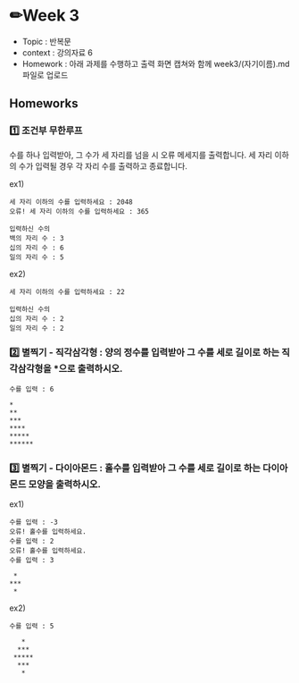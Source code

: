 # ✏Week 3
- Topic : 반복문
- context : 강의자료 6
- Homework : 아래 과제를 수행하고 출력 화면 캡쳐와 함께 week3/(자기이름).md 파일로 업로드

## Homeworks
### 1️⃣ 조건부 무한루프
수를 하나 입력받아, 그 수가 세 자리를 넘을 시 오류 메세지를 출력합니다.
세 자리 이하의 수가 입력될 경우 각 자리 수를 출력하고 종료합니다.

ex1)
```
세 자리 이하의 수를 입력하세요 : 2048
오류! 세 자리 이하의 수를 입력하세요 : 365

입력하신 수의
백의 자리 수 : 3
십의 자리 수 : 6
일의 자리 수 : 5
```
ex2)
```
세 자리 이하의 수를 입력하세요 : 22

입력하신 수의
십의 자리 수 : 2
일의 자리 수 : 2
```

### 2️⃣ 별찍기 - 직각삼각형 : 양의 정수를 입력받아 그 수를 세로 길이로 하는 직각삼각형을 \*으로 출력하시오.
```
수를 입력 : 6

*
**
***
****
*****
******
```


### 3️⃣ 별찍기 - 다이아몬드 : 홀수를 입력받아 그 수를 세로 길이로 하는 다이아몬드 모양을 출력하시오.
ex1)
```
수를 입력 : -3
오류! 홀수를 입력하세요.
수를 입력 : 2
오류! 홀수를 입력하세요.
수를 입력 : 3

 *
***
 *
```
ex2)
```
수를 입력 : 5

   *
  ***
 *****
  ***
   *
